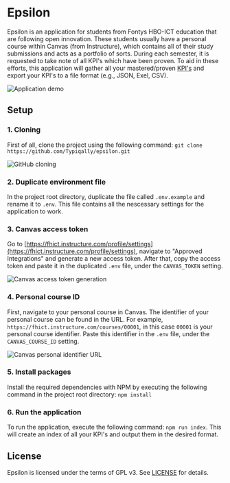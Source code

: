 # Epsilon
Epsilon is an application for students from Fontys HBO-ICT education that are following open innovation.
These students usually have a personal course within Canvas (from Instructure), which contains all of their study submissions and acts as a portfolio of sorts.
During each semester, it is requested to take note of all KPI's which have been proven.
To aid in these efforts, this application will gather all your mastered/proven [KPI's](https://hbo-i.nl/domeinbeschrijving/) and export your KPI's to a file format (e.g., JSON, Exel, CSV).

![Application demo](https://i.imgur.com/b2w6PNl.gif)

## Setup

### 1. Cloning

First of all, clone the project using the following command: `git clone https://github.com/Typiqally/epsilon.git`

![GitHub cloning](https://i.imgur.com/wVNiZsk.png)

### 2. Duplicate environment file

In the project root directory, duplicate the file called `.env.example` and rename it to `.env`.
This file contains all the nescessary settings for the application to work.

### 3. Canvas access token

Go to [https://fhict.instructure.com/profile/settings](https://fhict.instructure.com/profile/settings), navigate to "Approved Integrations" and generate a new access token.
After that, copy the access token and paste it in the duplicated `.env` file, under the `CANVAS_TOKEN` setting.

![Canvas access token generation](https://i.imgur.com/0ukmuMF.png)

### 4. Personal course ID

First, navigate to your personal course in Canvas. The identifier of your personal course can be found in the URL.
For example, `https://fhict.instructure.com/courses/00001`, in this case `00001` is your personal course identifier.
Paste this identifier in the `.env` file, under the `CANVAS_COURSE_ID` setting.

![Canvas personal identifier URL](https://i.imgur.com/BkjDNtB.png)

### 5. Install packages

Install the required dependencies with NPM by executing the following command in the project root directory:  `npm install`

### 6. Run the application

To run the application, execute the following command: `npm run index`.
This will create an index of all your KPI's and output them in the desired format.

## License

Epsilon is licensed under the terms of GPL v3. See [LICENSE](LICENSE) for details.
